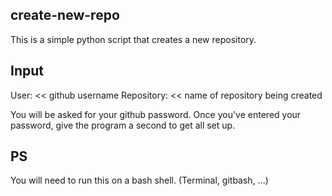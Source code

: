 ## create-new-repo ##
This is a simple python script that creates a new repository.

## Input ##
User: << github username
Repository: << name of repository being created

You will be asked for your github password.
Once you've entered your password, give the program a second to get all set up.

## PS ##
You will need to run this on a bash shell. (Terminal, gitbash, ...)
